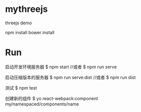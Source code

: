 # mythreejs
threejs demo

npm install
bower install

# Run

启动开发环境服务器
$  npm start
//或者
$  npm run serve

启动压缩版本的服务器
$  npm run serve:dist
//或者
$  npm run dist

测试
$  npm test

创建新的组件
$  yo react-webpack:component my/namespaced/components/name
